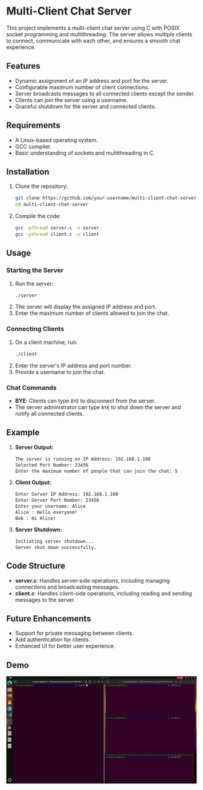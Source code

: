 
# Multi-Client Chat Server

This project implements a multi-client chat server using C with POSIX socket programming and multithreading. The server allows multiple clients to connect, communicate with each other, and ensures a smooth chat experience.

## Features

- Dynamic assignment of an IP address and port for the server.
- Configurable maximum number of client connections.
- Server broadcasts messages to all connected clients except the sender.
- Clients can join the server using a username.
- Graceful shutdown for the server and connected clients.

## Requirements

- A Linux-based operating system.
- GCC compiler.
- Basic understanding of sockets and multithreading in C.

## Installation

1. Clone the repository:
   ```bash
   git clone https://github.com/your-username/multi-client-chat-server.git
   cd multi-client-chat-server
   ```

2. Compile the code:
   ```bash
   gcc -pthread server.c -o server
   gcc -pthread client.c -o client
   ```

## Usage

### Starting the Server
1. Run the server:
   ```bash
   ./server
   ```
2. The server will display the assigned IP address and port.
3. Enter the maximum number of clients allowed to join the chat.

### Connecting Clients
1. On a client machine, run:
   ```bash
   ./client
   ```
2. Enter the server's IP address and port number.
3. Provide a username to join the chat.

### Chat Commands
- **BYE**: Clients can type `BYE` to disconnect from the server.
- The server administrator can type `BYE` to shut down the server and notify all connected clients.

## Example

1. **Server Output:**
   ```
   The server is running on IP Address: 192.168.1.100
   Selected Port Number: 23456
   Enter the maximum number of people that can join the chat: 5
   ```

2. **Client Output:**
   ```
   Enter Server IP Address: 192.168.1.100
   Enter Server Port Number: 23456
   Enter your username: Alice
   Alice : Hello everyone!
   Bob : Hi Alice!
   ```

3. **Server Shutdown:**
   ```
   Initiating server shutdown...
   Server shut down successfully.
   ```

## Code Structure

- **server.c**: Handles server-side operations, including managing connections and broadcasting messages.
- **client.c**: Handles client-side operations, including reading and sending messages to the server.

## Future Enhancements

- Support for private messaging between clients.
- Add authentication for clients.
- Enhanced UI for better user experience.

## Demo

![Demo](Demo.gif)
